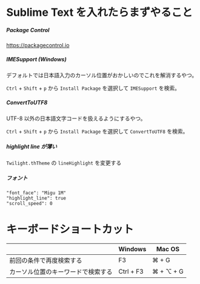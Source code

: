 # Sublime Text を入れたらまずやること

##### Package Control

https://packagecontrol.io

##### IMESupport (Windows)

デフォルトでは日本語入力のカーソル位置がおかしいのでこれを解消するやつ。

`Ctrl` + `Shift` + `p` から `Install Package` を選択して `IMESupport` を検索。

##### ConvertToUTF8 

UTF-8 以外の日本語文字コードを扱えるようにするやつ。

`Ctrl` + `Shift` + `p` から `Install Package` を選択して `ConvertToUTF8` を検索。

##### highlight line が薄い

`Twilight.thTheme` の `lineHighlight` を変更する

##### フォント

```
"font_face": "Migu 1M"
"highlight_line": true
"scroll_speed": 0
```

# キーボードショートカット

| | Windows | Mac OS |
|-|-|-|
| 前回の条件で再度検索する | F3 | ⌘ + G |
| カーソル位置のキーワードで検索する | Ctrl + F3 | ⌘ + ⌥ + G |

